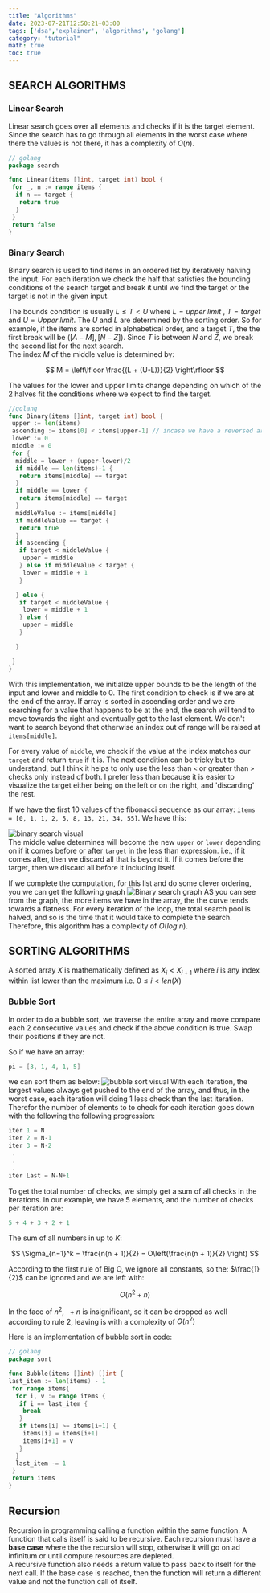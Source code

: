 ```yaml
---
title: "Algorithms"
date: 2023-07-21T12:50:21+03:00
tags: ['dsa','explainer', 'algorithms', 'golang']
category: "tutorial"
math: true
toc: true
---
```


## SEARCH ALGORITHMS

### Linear Search

Linear search goes over all elements and checks if it is the target element.  
Since the search has to go through all elements in the worst case where there the values is not there, it has a complexity of $O(n)$.

```go
// golang
package search

func Linear(items []int, target int) bool {
 for _, n := range items {
  if n == target {
   return true
  }
 }
 return false
}

```

### Binary Search

Binary search is used to find items in an ordered list by iteratively halving the input. For each iteration we check the half that satisfies the bounding conditions of the search target and break it until we find the target or the target is not in the given input.

The bounds condition is usually $L \le T \lt U$ where $L=upper\ limit$ ,$\ T=target$ and $U=Upper\ limit$. The $U$ and $L$ are determined by the sorting order. So for example, if the items are sorted in alphabetical order, and a target $T$, the the first break will be $([A - M], [N - Z])$. Since $T$ is between $N$ and $Z$, we break the second list for the next search.  
The index $M$ of the middle value is determined by:

$$ M = \left\lfloor \frac{(L + (U-L))}{2} \right\rfloor $$

The values for the lower and upper limits change depending on which of the 2 halves fit the conditions where we expect to find the target.

```go
//golang
func Binary(items []int, target int) bool {
 upper := len(items)
 ascending := items[0] < items[upper-1] // incase we have a reversed array
 lower := 0
 middle := 0
 for {
  middle = lower + (upper-lower)/2
  if middle == len(items)-1 {
   return items[middle] == target
  }
  if middle == lower {
   return items[middle] == target
  }
  middleValue := items[middle]
  if middleValue == target {
   return true
  }
  if ascending {
   if target < middleValue {
    upper = middle
   } else if middleValue < target {
    lower = middle + 1
   }

  } else {
   if target < middleValue {
    lower = middle + 1
   } else {
    upper = middle
   }

  }

 }
}


```

With this implementation, we initialize upper bounds to be the length of the input and lower and middle to 0.
The first condition to check is if we are at the end of the array. If array is sorted in ascending order and we are searching for a value that happens to be at the end, the search will tend to move towards the right and eventually get to the last element. We don't want to search beyond that otherwise an index out of range will be raised at `items[middle]`.

For every value of `middle`, we check if the value at the index matches our `target` and return `true` if it is. The next condition can be tricky but to understand, but I think it helps to only use the less than `<` or greater than `>` checks only instead of both. I prefer less than because it is easier to visualize the target either being on the left or on the right, and 'discarding' the rest.

If we have the first 10 values of the fibonacci sequence as our array:
`items = [0, 1, 1, 2, 5, 8, 13, 21, 34, 55]`. We have this:

![binary search visual](/binary_search_visual.png)  
The middle value determines will become the new `upper` or `lower` depending on if it comes before or after `target` in the less than expression. i.e., if it comes after, then we discard all that is beyond it. If it comes before the target, then we discard all before it including itself.

If we complete the computation, for this list and do some clever ordering, you we can get the following graph
![Binary search graph](/binary_search_graph.png)
AS you can see from the graph, the more items we have in the array, the the curve tends towards a flatness. For every iteration of the loop, the total search pool is halved, and so is the time that it would take to complete the search.
Therefore, this algorithm has a complexity of $O(log\ n)$.

## SORTING ALGORITHMS

A sorted array $X$ is mathematically defined as $X_i\lt X_{i+1}$  where $i$ is any index within list lower than the maximum i.e. $0 \le i \lt len(X)$

### Bubble Sort

In order to do a bubble sort, we traverse the entire array and move compare each 2 consecutive values and check if the above condition is true. Swap their positions if they are not.

So if we have an array:

```go
pi = [3, 1, 4, 1, 5]
```

we can sort them as below:
![bubble sort visual](/bubble-sort-visual.png)
With each iteration, the largest values always get pushed to the end of the array, and thus, in the worst case, each iteration will doing 1 less check than the last iteration. Therefor the number of elements to to check for each iteration goes down with the following the following progression:

```go
iter 1 = N
iter 2 = N-1
iter 3 = N-2
 .
 .
 .
iter Last = N-N+1
```

To get the total number of checks, we simply get a sum of all checks in the iterations. In our example, we have 5 elements, and the number of checks per iteration are:

```go
5 + 4 + 3 + 2 + 1
```

The sum of all numbers in up to $K$:

$$ \Sigma_{n=1}^k = \frac{n(n + 1)}{2} = O\left(\frac{n(n + 1)}{2} \right) $$

According to the first rule of Big O, we ignore all constants, so the: $\frac{1}{2}$ can be ignored and we are left with:

$$ O(n^2 + n) $$

In the face of $n^2$, $\ + n$ is insignificant, so it can be dropped as well according to rule 2, leaving is with a complexity of
$O(n^2)$

Here is an implementation of bubble sort in code:

```go
// golang
package sort

func Bubble(items []int) []int {
last_item := len(items) - 1
 for range items{
  for i, v := range items {
   if i == last_item {
    break
   }
   if items[i] >= items[i+1] {
    items[i] = items[i+1]
    items[i+1] = v
   }
  }
  last_item -= 1
 }
 return items
}

```

## Recursion

Recursion in programming calling a function within the same function. A function that calls itself is said to be recursive. Each recursion must have a **base case** where the the recursion will stop, otherwise it will go on ad infinitum or until compute resources are depleted.  
A recursive function also needs a return value to pass back to itself for the next call. If the base case is reached, then the function will return a different value and not the function call of itself.
